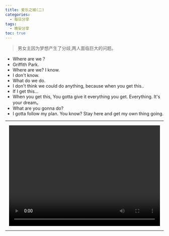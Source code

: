 ```yaml
---
title: 爱乐之城(二)
categories:
  - 每日分享
tags:
  - 晚安分享
toc: true 
---
```


> 男女主因为梦想产生了分歧,两人面临巨大的问题。

* Where are we？
* Griffith Park.
* Where are we? I know.
* I don't know.
* What do we do.
* I don't think we could do anything, because when you get this..
* If I get this...
* When you get this, You gotta give it everything you get. Everything. It's your dream。
* What are you gonna do?
* I gotta follow my plan. You know? Stay here and get my own thing going.




---

<p style="text-align:center">
   <video width="480" height="320" controls>
       <source src="/video/07.mp4">
   </video>
</p>


---
